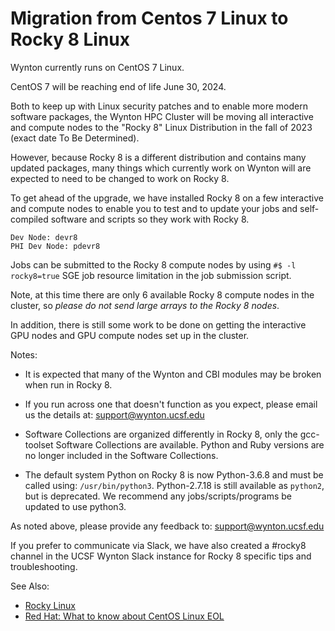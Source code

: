 # Migration from Centos 7 Linux to Rocky 8 Linux

Wynton currently runs on CentOS 7 Linux.

CentOS 7 will be reaching end of life June 30, 2024. 

Both to keep up with Linux security patches and to enable more modern software packages, the Wynton HPC Cluster will be moving all interactive and compute nodes to the "Rocky 8" Linux Distribution in the fall of 2023 (exact date To Be Determined).

However, because Rocky 8 is a different distribution and contains many updated packages, many things which currently work on Wynton will are expected to need to be changed to work on Rocky 8.

To get ahead of the upgrade, we have installed Rocky 8 on a few interactive and compute nodes to enable you to test and to update your jobs and self-compiled software and scripts so they work with Rocky 8.

```
Dev Node: devr8
PHI Dev Node: pdevr8
```

Jobs can be submitted to the Rocky 8 compute nodes by using `#$ -l rocky8=true` SGE job resource limitation in the job submission script.

Note, at this time there are only 6 available Rocky 8 compute nodes in the cluster, so *please do not send large arrays to the Rocky 8 nodes*.

In addition, there is still some work to be done on getting the interactive GPU nodes and GPU compute nodes set up in the cluster.

Notes:

- It is expected that many of the Wynton and CBI modules may be broken when run in Rocky 8.

- If you run across one that doesn't function as you expect, please email us the details at: support@wynton.ucsf.edu

- Software Collections are organized differently in Rocky 8, only the gcc-toolset Software Collections are available. Python and Ruby versions are no longer included in the Software Collections.

- The default system Python on Rocky 8 is now Python-3.6.8 and must be called using: `/usr/bin/python3`.  Python-2.7.18 is still available as `python2`, but is deprecated. We recommend any jobs/scripts/programs be updated to use python3.

As noted above, please provide any feedback to: support@wynton.ucsf.edu

If you prefer to communicate via Slack, we have also created a #rocky8 channel in the UCSF Wynton Slack instance for Rocky 8 specific tips and troubleshooting.



See Also:
- [Rocky Linux](https://rockylinux.org/)
- [Red Hat: What to know about CentOS Linux EOL](https://www.redhat.com/en/topics/linux/centos-linux-eol)
